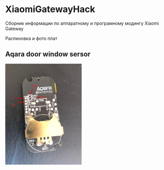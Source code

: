 # XiaomiGatewayHack
Сборник информации по аппаратному и програмному модингу Xiaomi Gateway 


Распиновка и фото плат
## Aqara door window sersor
![Alt text](312691b7-ba32-49bc-9d31-009b79db9db7.jpg "Optional title")

